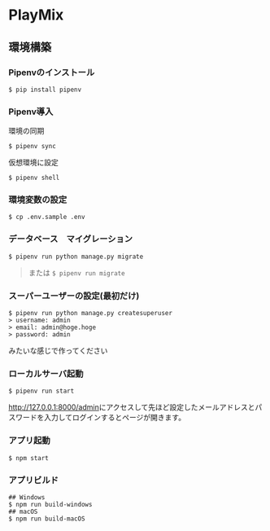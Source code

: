# PlayMix
## 環境構築
### Pipenvのインストール
```shell
$ pip install pipenv
```

### Pipenv導入
環境の同期
```shell
$ pipenv sync
```

仮想環境に設定
```shell
$ pipenv shell
```

### 環境変数の設定
```shell
$ cp .env.sample .env
```

### データベース　マイグレーション
```shell
$ pipenv run python manage.py migrate
```
> または `$ pipenv run migrate`

### スーパーユーザーの設定(最初だけ)
```shell
$ pipenv run python manage.py createsuperuser
> username: admin
> email: admin@hoge.hoge
> password: admin
```
みたいな感じで作ってください

### ローカルサーバ起動
```shell
$ pipenv run start
```

<a href="http://127.0.0.1:8000/">http://127.0.0.1:8000/admin</a>にアクセスして先ほど設定したメールアドレスとパスワードを入力してログインするとページが開きます。

### アプリ起動
```shell
$ npm start
```

### アプリビルド
```shell
## Windows
$ npm run build-windows
## macOS
$ npm run build-macOS
```